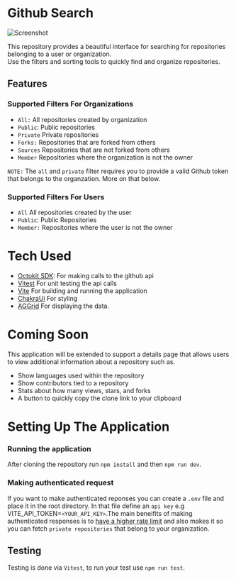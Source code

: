 # Github Search

![Screenshot](public/Screenshot.png)

This repository provides a beautiful interface for searching for repositories belonging to a user or organization.  
Use the filters and sorting tools to quickly find and organize repositories.

## Features

### Supported Filters For Organizations

-   `All:` All repositories created by organization
-   `Public`: Public repositories
-   `Private` Private repositories
-   `Forks:` Repositories that are forked from others
-   `Sources` Repositories that are not forked from others
-   `Member` Repositories where the organization is not the owner

`NOTE:` The `all` and `private` filter requires you to provide a valid Github token that belongs to the organzation. More on that below.

### Supported Filters For Users

-   `All` All repositories created by the user
-   `Public`: Public Repositories
-   `Member:` Repositories where the user is not the owner

# Tech Used

-   [Octokit SDK](https://github.com/octokit): For making calls to the github api
-   [Vitest](https://vitest.dev/) For unit testing the api calls
-   [Vite](https://vitejs.dev/) For building and running the application
-   [ChakraUi](https://v2.chakra-ui.com) For styling
-   [AGGrid](https://www.ag-grid.com/) For displaying the data.


# Coming Soon

This application will be extended to support a details page that allows users to view additional information about a repository such as.

-   Show languages used within the repository
-   Show contributors tied to a repository
-   Stats about how many views, stars, and forks
-   A button to quickly copy the clone link to your clipboard

# Setting Up The Application

### Running the application

After cloning the repository run `npm install` and then `npm run dev`.

### Making authenticated request

If you want to make authenticated reponses you can create a `.env` file and place it in the root directory. In that file
define an `api key` e.g VITE_API_TOKEN=`<YOUR_API_KEY>`.The main beneifits of making authenticated responses is to [have a higher rate limit](https://docs.github.com/en/rest/using-the-rest-api/rate-limits-for-the-rest-api?apiVersion=2022-11-28) and also makes it so you can fetch `private repositories` that belong to your organization.

## Testing

Testing is done via `Vitest`, to run your test use `npm run test`.
